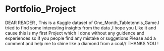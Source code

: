 # Portfolio_Project
DEAR READER ,
This is a Kaggle dataset of One_Month_Tabletennis_Game.I tried to find some interesting insights from the data ,I hope you LIke it and cause this is my first Project
which I done without any guidence and experiences so if you people find any mistake or suggetions Please add a comment and help me to shine like a diamond from a coal//
THANKS YOU !

